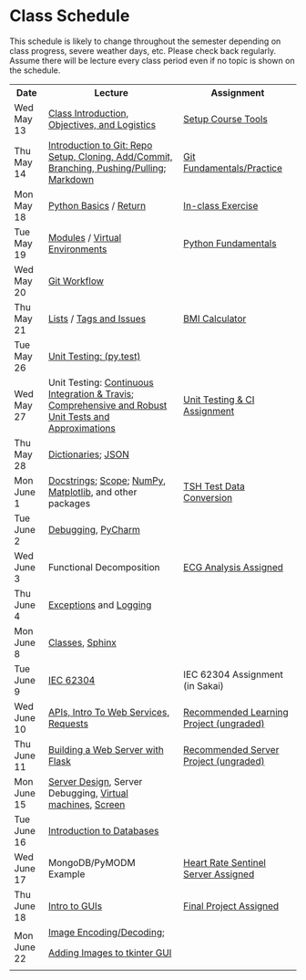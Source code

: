 # Class Schedule

This schedule is likely to change throughout the semester depending on class
progress, severe weather days, etc.  Please check back regularly.  Assume there 
will be lecture every class period even if no topic is shown on the schedule.

<table>

<tr>
<th>Date</th>
<th>Lecture</th>
<th>Assignment</th>
</tr>

<tr>
<td>Wed May 13</td>
    <td><a href="Lectures/Intro_Lecture.md">Class Introduction, Objectives, and Logistics</a></td>
    <td><a href="Assignments/01_tool_setup_git_intro.md">Setup Course Tools</a></td>
</tr>

<tr>
<td>Thu May 14</td>
    <td><a href="Lectures/intro_to_git.md">Introduction to Git:  Repo Setup, 
    Cloning, Add/Commit, Branching, Pushing/Pulling</a>;     
    <a href="Resources/markdown.md">Markdown</a></td>
  
   <td><a href="Assignments/02_git_fundamentals_practice.md">Git Fundamentals/Practice</a></td
</tr>

<tr>
<td>Mon May 18</td>
    <td><a href="Lectures/python_basics.md">Python Basics</a> /
    <a href="Lectures/return_keyword.md">Return</a>
    </td>
    <td><a href="Lectures/python_basics.md#exercise-before-next-class">In-class Exercise</a></td>
</tr>

<tr>
<td>Tue May 19</td>
    <td><a href="Lectures/modules.md">Modules</a> /
    <a href="Lectures/virtual_environments.md">Virtual Environments</a> 
    </td>
    <td><a href="Assignments/PythonFundamentalAssignment.md">Python Fundamentals</a></td>
</tr>

<tr>
<td>Wed May 20</td> 
    <td><a href="Lectures/git_workflow.md">Git Workflow</a> 
    </td>
    <td></td>
</tr>

<tr>
<td>Thu May 21</td>
    <td> 
    <a href="Lectures/lists.md">Lists</a> / 
    <a href="Lectures/git_workflow_more.md">Tags and Issues</a> 
    </td>
    <td><a href="Assignments/BMICalculatorAssignment.md">BMI Calculator</a></td>
</tr>

<tr>
<td>Tue May 26</td>
    <td><a href="Lectures/unit_testing.md">Unit Testing: (py.test)</a></td>
    <td></td>
</tr>

<tr>
<td>Wed May 27</td>
    <td>Unit Testing: <a href="Lectures/continuous_integration_travis.md">Continuous 
    Integration & Travis</a>;
    <a href="Lectures/robust_testing.md">Comprehensive and Robust Unit Tests and Approximations</a></td>
    <td><a href="Assignments/UnitTestingCIAssignment.md">Unit Testing & CI Assignment</a></td>
</tr>

<tr>
<td>Thu May 28</td>
    <td><a href="Lectures/dictionaries.md">Dictionaries</a>;
    <a href="Lectures/json.md">JSON</a></td>
    <td></td>
</tr>

<tr>
<td>Mon June 1</td>
    <td>
    <a href="Lectures/docstrings.md">Docstrings</a>; 
    <a href="Lectures/variable_scope.md">Scope</a>;
    <a href="Lectures/numpy.md">NumPy</a>, 
    <a href="Lectures/matplotlib.md">Matplotlib</a>, and other packages</a>
    </td>
    <td><a href="Assignments/TSHTestDataConversion">TSH Test Data Conversion</td>
</tr>

<tr>
<td>Tue June 2</td>
    <td><a href="Lectures/debugging.md">Debugging</a>, 
    <a href="Resources/PyCharm">PyCharm</a> </td>
    <td></td>
</tr>

<tr>
<td>Wed June 3</td>
    <td>Functional Decomposition</td>
    <td><a href="Assignments/ECG_Analysis">ECG Analysis Assigned</a></td>
</tr>

<tr>
<td>Thu June 4</td>
    <td><a href="Lectures/exceptions_active_lecture.md">Exceptions</a> and 
    <a href="Lectures/logging.md">Logging</a>
    </td>
    <td></td>
</tr>

<tr>
<td>Mon June 8</td>
    <td>
    <a href="Lectures/classes.md">Classes</a>, 
    <a href="Lectures/sphinx.md">Sphinx</a>  
    </td>
    <td></td>
</tr>

<tr>
<td>Tue June 9</td>
    <td>
    <a href="https://en.wikipedia.org/wiki/IEC_62304">IEC 62304</a>
    </td>
    <td>IEC 62304 Assignment (in Sakai)</td>
</tr>


<tr>
<td>Wed June 10</td>
    <td><a href="Lectures/apis_webservices_requests.md">
    APIs, Intro To Web Services, Requests</a></td>
    <td><a href="Lectures/name_server_project.md">Recommended Learning Project (ungraded)</a></td>
    </tr>

<tr>
<td>Thu June 11</td>
    <td><a href="Lectures/flask_server_setup.md">
           Building a Web Server with Flask</a></td>
    <td><a href="Lectures/time_server_project.md">Recommended Server Project
    (ungraded)</a></td>
</tr>

<tr>
<td>Mon June 15</td>
    <td><a href="Lectures/server_code_design.md">Server Design</a>, Server Debugging,   
    <a href="Resources/virtual_machines.md">Virtual machines</a>,
    <a href="Resources/WebServices/screen.md">Screen</a></td>
    <td></td>
</tr>

<tr>
<td>Tue June 16</td>
    <td>
    <a href="Lectures/databases.md">Introduction to Databases</a>  
    </td>
    <td></td> 
</tr>

<tr>
<td>Wed June 17</td>
    <td>MongoDB/PyMODM Example</td>
    <td><a href="Assignments/heart_rate_sentinel_server_assignment.md">Heart Rate Sentinel Server Assigned</a>
</tr>

<tr>
<td>Thu June 18</td>
    <td><a href="Lectures/intro_to_gui.md">Intro to GUIs</a>
    </tdtd>
    <td><a href="Assignments/final_image_processor.md">Final Project Assigned
    </td>
</tr>

<tr>
  <td>Mon June 22</td>
  <td>
  <a href="Lectures/image_encoding_decoding.md">Image Encoding/Decoding</a>;

   <a href="Resources/tkinter_images.md">Adding Images to tkinter GUI</a>
 
  </td>
    <td>

</tr>




<!--<a href="Lectures/intro_to_security.md">Introduction to Security</a>-->

<!--<a href="Lectures/testing_fixtures_and_other_testing.md">Unit Testing:  Testing Fixtures</a>-->
  

<table>
